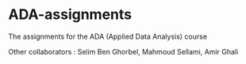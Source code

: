 # ADA-assignments
The assignments for the ADA (Applied Data Analysis) course 

Other collaborators : Selim Ben Ghorbel, Mahmoud Sellami, Amir Ghali
